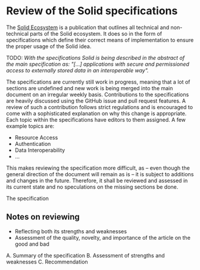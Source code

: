 # Review of the Solid specifications

The [Solid Ecosystem](https://solid.github.io/specification/) is a publication that outlines all technical and non-technical parts of the Solid ecosystem. It does so in the form of specifications which define their correct means of implementation to ensure the proper usage of the Solid idea.

TODO: *With the specifications Solid is being described in the abstract of the main specification as: "[…] applications with secure and permissioned access to externally stored data in an interoperable way".*

The specifications are currently still work in progress, meaning that a lot of sections are undefined and new work is being merged into the main document on an irregular weekly basis. Contributions to the specifications are heavily discussed using the GitHub issue and pull request features. A review of such a contribution follows strict regulations and is encouraged to come with a sophisticated explanation on why this change is appropriate. Each topic within the specifications have editors to them assigned. A few example topics are:

* Resource Access
* Authentication
* Data Interoperability
* …

This makes reviewing the specification more difficult, as – even though the general direction of the document will remain as is – it is subject to additions and changes in the future.
Therefore, it shall be reviewed and assessed in its current state and no speculations on the missing sections be done.



The specification


## Notes on reviewing

- Reflecting both its strengths and weaknesses
- Assessment of the quality, novelty, and importance of the article on the good and bad

A. Summary of the specification
B. Assessment of strengths and weaknesses
C. Recommendation
